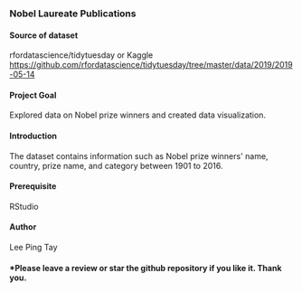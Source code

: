 ### Nobel Laureate Publications

#### Source of dataset 
rfordatascience/tidytuesday or Kaggle https://github.com/rfordatascience/tidytuesday/tree/master/data/2019/2019-05-14

#### Project Goal 
Explored data on Nobel prize winners and created data visualization.

#### Introduction
The dataset contains information such as Nobel prize winners' name, country, prize name, and 
category between 1901 to 2016.

#### Prerequisite
RStudio

#### Author
Lee Ping Tay

#### *Please leave a review or star the github repository if you like it. Thank you.
